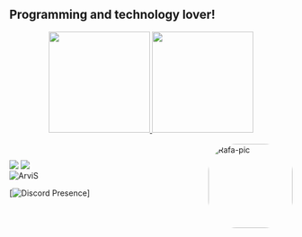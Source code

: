 ## Programming and technology lover!
<div align="center">
  <a href="https://github.com/ArviSlayer">
  <img height="180em" src="https://github-readme-stats.vercel.app/api?username=ArviSlayer&show_icons=true&theme=dracula&include_all_commits=true&count_private=true"/>
  <img height="180em" src="https://github-readme-stats.vercel.app/api/top-langs/?username=ArviSlayer&layout=compact&langs_count=7&theme=dracula"/>
</div>
<div style="display: inline_block"><br>
  <img align="right" alt="Rafa-pic" height="150" style="border-radius:50px;" src="https://media.discordapp.net/attachments/956493333096702002/970036974389977118/a_20bae0e5c8a23c8be27aad03fadae9e2.gif">
</div> 
  
  ##
 
<div> 
  <a href="https://www.youtube.com/channel/UCZ-KzHhEWPhFvAGOTBxlUeg" target="_blank"><img src="https://img.shields.io/badge/YouTube-FF0000?style=for-the-badge&logo=youtube&logoColor=white" target="_blank"></a>
  <a href="https://www.instagram.com/arvis_here/" target="_blank"><img src="https://img.shields.io/badge/-Instagram-%23E4405F?style=for-the-badge&logo=instagram&logoColor=white" target="_blank"></a>
</div>
  
  <img src="https://komarev.com/ghpvc/?username=ArviSlayery&label=Ziyaretçi%20Sayısı&color=da004e" alt="ArviS" />
  
   [![Discord Presence](https://lanyard-profile-readme.vercel.app/api/384345860097441794?theme=light&bg=1f0b3b&animated=false&hideDiscrim=true&borderRadius=30px)]
 



